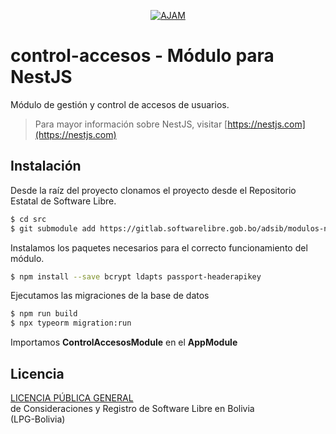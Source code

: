 <p align="center">
  <a href="https://ajam.gob.bo/" target="blank"><img style="max-width: 300px;" src="https://ajam.gob.bo/portal_frontend/assets/img/logo-ajam.png" alt="AJAM" /></a>
</p>

# control-accesos - Módulo para NestJS

Módulo de gestión y control de accesos de usuarios.

> Para mayor información sobre NestJS, visitar [https://nestjs.com](https://nestjs.com)

## Instalación

Desde la raíz del proyecto clonamos el proyecto desde el Repositorio Estatal de Software Libre.
```bash
$ cd src
$ git submodule add https://gitlab.softwarelibre.gob.bo/adsib/modulos-nestjs/control-accesos.git control-accesos
```

Instalamos los paquetes necesarios para el correcto funcionamiento del módulo.
```bash
$ npm install --save bcrypt ldapts passport-headerapikey
```

Ejecutamos las migraciones de la base de datos
```bash
$ npm run build
$ npx typeorm migration:run
```

Importamos **ControlAccesosModule** en el **AppModule**

## Licencia

[LICENCIA PÚBLICA GENERAL](LICENSE.md)<br>
de Consideraciones y Registro de Software Libre en Bolivia<br>(LPG-Bolivia)
